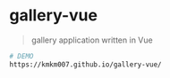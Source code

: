 # gallery-vue

> gallery application written in Vue


``` bash
# DEMO
https://kmkm007.github.io/gallery-vue/
